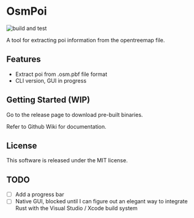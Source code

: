 # OsmPoi

![build and test](https://github.com/xubaiw/osmpoi/workflows/build%20and%20test/badge.svg)

A tool for extracting poi information from the opentreemap file.

## Features

- Extract poi from .osm.pbf file format
- CLI version, GUI in progress

## Getting Started (WIP)

Go to the release page to download pre-built binaries.

Refer to Github Wiki for documentation.

## License

This software is released under the MIT license.

## TODO
- [ ] Add a progress bar
- [ ] Native GUI, blocked until I can figure out an elegant way to integrate Rust with the Visual Studio / Xcode build system